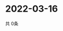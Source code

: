 # 2022-03-16
  共 0条

  <!-- BEGIN -->
  <!-- 最后更新时间Wed Mar 16 2022 08:07:22 GMT+0000 (Coordinated Universal Time) -->
  
  <!-- END -->
  
  
